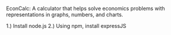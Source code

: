 EconCalc: A calculator that helps solve economics problems with representations in graphs, numbers, and charts.

1.) Install node.js
2.) Using npm, install expressJS